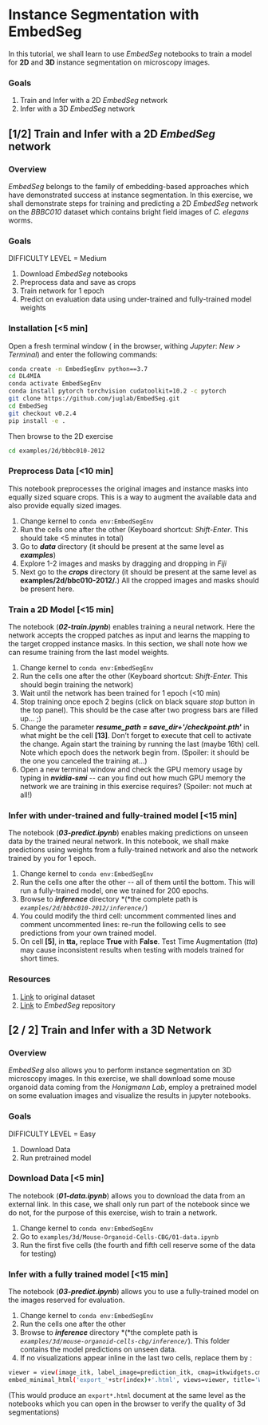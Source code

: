 # Instance Segmentation with EmbedSeg 

In this tutorial, we shall learn to use *EmbedSeg* notebooks to train a model for **2D** and **3D** instance segmentation on microscopy images.

### Goals

1. Train and Infer with a 2D *EmbedSeg* network
2. Infer with a 3D *EmbedSeg* network

## [1/2] **Train and Infer with a 2D *EmbedSeg* network**

### Overview

*EmbedSeg* belongs to the family of embedding-based approaches which have demonstrated success at instance segmentation. In this exercise, we shall demonstrate steps for training and predicting a 2D *EmbedSeg* network on the *BBBC010* dataset which contains bright field images of *C. elegans* worms.

### Goals

DIFFICULTY LEVEL = Medium

1. Download *EmbedSeg* notebooks
2. Preprocess data and save as crops
3. Train network for 1 epoch
4. Predict on evaluation data using under-trained and fully-trained model weights

### Installation [<5 min]

Open a fresh terminal window ( in the browser, withing *Jupyter*: *New > Terminal*) and enter the following commands:

```bash
conda create -n EmbedSegEnv python==3.7
cd DL4MIA
conda activate EmbedSegEnv
conda install pytorch torchvision cudatoolkit=10.2 -c pytorch
git clone https://github.com/juglab/EmbedSeg.git
cd EmbedSeg
git checkout v0.2.4
pip install -e .
```

Then browse to the 2D exercise 

```bash
cd examples/2d/bbbc010-2012
```

### Preprocess Data [<10 min]

 This notebook preprocesses the original images and instance masks into equally sized square crops. This is a way to augment the available data and also provide equally sized images.

1. Change kernel to `conda env:EmbedSegEnv`
2. Run the cells one after the other (Keyboard shortcut: *Shift-Enter*. This should take <5 minutes in total)
3. Go to ***data*** directory (it should be present at the same level as ***examples***)
4. Explore 1-2 images and masks by dragging and dropping in *Fiji*
5. Next go to the ***crops*** directory (it should be present at the same level as **examples/2d/bbc010-2012/.**) All the cropped images and masks should be present here.

### Train a 2D Model [<15 min]

The notebook (***02-train.ipynb***) enables training a neural network. Here the network accepts the cropped patches as input and learns the mapping to the target cropped instance masks. In this section, we shall note how we can resume training from the last model weights. 

1. Change kernel to `conda env:EmbedSegEnv`
2. Run the cells one after the other (Keyboard shortcut: *Shift-Enter.* This should begin training the network) 
3. Wait until the network has been trained for 1 epoch (<10 min)
4. Stop training once epoch 2 begins (click on black square *stop* button in the top panel). This should be the case after two progress bars are filled up… ;)
5. Change the parameter ***resume_path = save_dir+'/checkpoint.pth'*** in what might be the cell **[13]**. Don’t forget to execute that cell to activate the change. Again start the training by running the last (maybe 16th) cell. Note which epoch does the network begin from. (Spoiler: it should be the one you canceled the training at…)
6. Open a new terminal window and check the GPU memory usage by typing in ***nvidia-smi*** -- can you find out how much GPU memory the network we are training in this exercise requires? (Spoiler: not much at all!)

### Infer with under-trained and fully-trained model [<15 min]

The notebook (***03-predict.ipynb***) enables making predictions on unseen data by the trained neural network. In this notebook, we shall make predictions using weights from a fully-trained network and also the network trained by you for 1 epoch.

1. Change kernel to `conda env:EmbedSegEnv`
2. Run the cells one after the other -- all of them until the bottom. This will run a fully-trained model, one we trained for 200 epochs.
3. Browse to ***inference*** directory *(*the complete path is *`examples/2d/bbbc010-2012/inference/`*)
4. You could modify the third cell: uncomment commented lines and comment uncommented lines: re-run the following cells to see predictions from your own trained model.
5. On cell **[5]**, in **tta,** replace **True** with **False**. Test Time Augmentation (*tta*) may cause inconsistent results when testing with models trained for short times.

### Resources

1. [Link](https://bbbc.broadinstitute.org/BBBC010) to original dataset
2. [Link](https://github.com/juglab/EmbedSeg.git) to *EmbedSeg* repository 

## [2 / 2] Train and Infer with a 3D Network

### Overview

*EmbedSeg* also allows you to perform instance segmentation on 3D microscopy images. In this exercise, we shall download some mouse organoid data coming from the *Honigmann Lab*, employ a pretrained model on some evaluation images and visualize the results in jupyter notebooks.

### Goals

DIFFICULTY LEVEL = Easy

1. Download Data
2. Run pretrained model

### Download Data [<5 min]

The notebook (***01-data.ipynb***) allows you to download the data from an external link. In this case, we shall only run part of the notebook since we do not, for the purpose of this exercise, wish to train a network.

1. Change kernel to `conda env:EmbedSegEnv`
2. Go to `examples/3d/Mouse-Organoid-Cells-CBG/01-data.ipynb`
3. Run the first five cells (the fourth and fifth cell reserve some of the data for testing) 

### Infer with a fully trained model [<15 min]

The notebook (***03-predict.ipynb***) allows you to use a fully-trained model on the images reserved for evaluation. 

1. Change kernel to `conda env:EmbedSegEnv`
2. Run the cells one after the other
3. Browse to ***inference*** directory *(*the complete path is *`examples/3d/mouse-organoid-cells-cbg/inference/`*). This folder contains  the model predictions on unseen data. 
4. If no visualizations appear inline in the last two cells, replace them by :

```bash
viewer = view(image_itk, label_image=prediction_itk, cmap=itkwidgets.cm.BrBG, annotations=False, vmax=800, ui_collapsed=True, background=(192, 192, 192))
embed_minimal_html('export_'+str(index)+'.html', views=viewer, title='Widgets export')
```

(This would produce an `export*.html` document at the same level as the notebooks which you can open in the browser to verify the quality of 3d segmentations)

